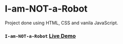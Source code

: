 # I-am-NOT-a-Robot

Project done using HTML, CSS and vanila JavaScript.

### `I-am-NOT-a-Robot` [Live Demo](https://maxi69k.github.io/I-am-NOT-a-Robot)

